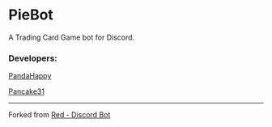 # PieBot

A Trading Card Game bot for Discord.

### Developers: 

[PandaHappy](https://github.com/Quantomistro3178)

[Pancake31](https://github.com/Pancake31)

<hr> 

Forked from [Red - Discord Bot](https://github.com/Cog-Creators/Red-DiscordBot)
